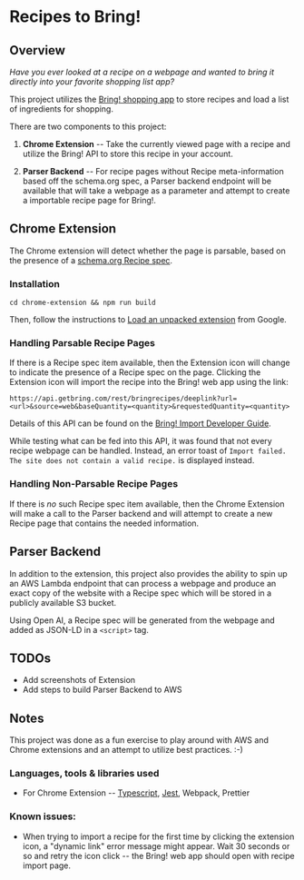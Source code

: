 # Recipes to Bring!

## Overview

*Have you ever looked at a recipe on a webpage and wanted to bring it directly into your favorite shopping list app?*

This project utilizes the [Bring! shopping app](https://www.getbring.com/en/home) to store recipes and load a list of ingredients for shopping.

There are two components to this project:

1) **Chrome Extension** -- Take the currently viewed page with a recipe and utilize the Bring! API to store this recipe in your account.

2) **Parser Backend** -- For recipe pages without Recipe meta-information based off the schema.org spec, a Parser backend endpoint will be available that will take a webpage as a parameter and attempt to create a importable recipe page for Bring!. 

## Chrome Extension

The Chrome extension will detect whether the page is parsable, based on the presence of a [schema.org Recipe spec](https://schema.org/Recipe). 

### Installation

```
cd chrome-extension && npm run build
```

Then, follow the instructions to [Load an unpacked extension](https://developer.chrome.com/docs/extensions/get-started/tutorial/hello-world#load-unpacked) from Google.

### Handling Parsable Recipe Pages

If there is a Recipe spec item available, then the Extension icon will change to indicate the presence of a Recipe spec on the page. Clicking the Extension icon will import the recipe into the Bring! web app using the link:

```
https://api.getbring.com/rest/bringrecipes/deeplink?url=<url>&source=web&baseQuantity=<quantity>&requestedQuantity=<quantity>
```

Details of this API can be found on the [Bring! Import Developer Guide](https://sites.google.com/getbring.com/bring-import-dev-guide/web-to-app-integration#h.p_MCSdfKdC6YjI).

While testing what can be fed into this API, it was found that not every recipe webpage can be handled. Instead, an error toast of `Import failed. The site does not contain a valid recipe.` is displayed instead.

### Handling Non-Parsable Recipe Pages

If there is *no* such Recipe spec item available, then the Chrome Extension will make a call to the Parser backend and will attempt to create a new Recipe page that contains the needed information.

## Parser Backend

In addition to the extension, this project also provides the ability to spin up an AWS Lambda endpoint that can process a webpage and produce an exact copy of the website with a Recipe spec which will be stored in a publicly available S3 bucket. 

Using Open AI, a Recipe spec will be generated from the webpage and added as JSON-LD in a `<script>` tag.

## TODOs

* Add screenshots of Extension
* Add steps to build Parser Backend to AWS

## Notes

This project was done as a fun exercise to play around with AWS and Chrome extensions and an attempt to utilize best practices. :-)

### Languages, tools & libraries used

* For Chrome Extension -- [Typescript](https://www.typescriptlang.org/), [Jest](https://jestjs.io/), Webpack, Prettier

### Known issues:

* When trying to import a recipe for the first time by clicking the extension icon, a "dynamic link" error message might appear. Wait 30 seconds or so and retry the icon click -- the Bring! web app should open with recipe import page.